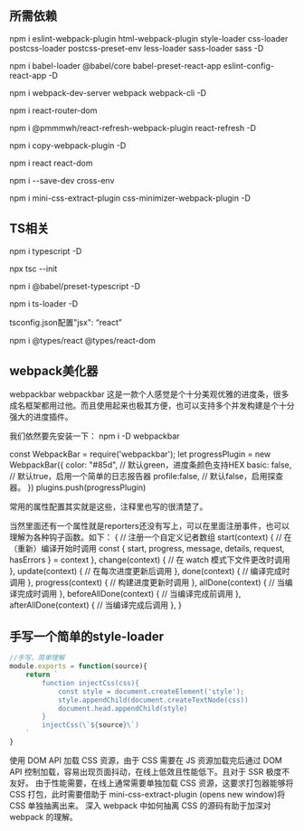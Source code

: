 ## 所需依赖
npm i eslint-webpack-plugin html-webpack-plugin style-loader css-loader postcss-loader postcss-preset-env less-loader sass-loader sass -D

npm i babel-loader @babel/core babel-preset-react-app eslint-config-react-app -D

npm i webpack-dev-server webpack webpack-cli -D

npm i react-router-dom

npm i @pmmmwh/react-refresh-webpack-plugin react-refresh -D

npm i copy-webpack-plugin -D

npm i react react-dom

npm i --save-dev cross-env

npm i mini-css-extract-plugin css-minimizer-webpack-plugin -D


## TS相关
npm i typescript -D

npx tsc --init

npm i @babel/preset-typescript -D

npm i ts-loader -D

tsconfig.json配置"jsx": “react”

npm i @types/react @types/react-dom


## webpack美化器
webpackbar
webpackbar 这是一款个人感觉是个十分美观优雅的进度条，很多成名框架都用过他。而且使用起来也极其方便，也可以支持多个并发构建是个十分强大的进度插件。

我们依然要先安装一下：
npm i -D webpackbar

const WebpackBar = require('webpackbar');
let progressPlugin = new WebpackBar({
  color: "#85d",  // 默认green，进度条颜色支持HEX
  basic: false,   // 默认true，启用一个简单的日志报告器
  profile:false,  // 默认false，启用探查器。
})
plugins.push(progressPlugin)

常用的属性配置其实就是这些，注释里也写的很清楚了。

当然里面还有一个属性就是reporters还没有写上，可以在里面注册事件，也可以理解为各种钩子函数。如下：
{   // 注册一个自定义记者数组
    start(context) {
      // 在（重新）编译开始时调用
      const { start, progress, message, details, request, hasErrors } = context
    },
    change(context) {
      // 在 watch 模式下文件更改时调用
    },
    update(context) {
      // 在每次进度更新后调用
    },
    done(context) {
      // 编译完成时调用
    },
    progress(context) {
      // 构建进度更新时调用
    },
    allDone(context) {
      // 当编译完成时调用
    },
    beforeAllDone(context) {
      // 当编译完成前调用
    },
    afterAllDone(context) {
      // 当编译完成后调用
    },
}

## 手写一个简单的style-loader
```js
//手写，简单理解
module.exports = function(source){
    return `
        function injectCss(css){
            const style = document.createElement('style');
            style.appendChild(document.createTextNode(css))
            document.head.appendChild(style)
        }
        injectCss(\`${source}\`)
    `
}
```
使用 DOM API 加载 CSS 资源，由于 CSS 需要在 JS 资源加载完后通过 DOM API 控制加载，容易出现页面抖动，在线上低效且性能低下。且对于 SSR 极度不友好。
由于性能需要，在线上通常需要单独加载 CSS 资源，这要求打包器能够将 CSS 打包，此时需要借助于 mini-css-extract-plugin (opens new window)将 CSS 单独抽离出来。
深入 webpack 中如何抽离 CSS 的源码有助于加深对 webpack 的理解。



